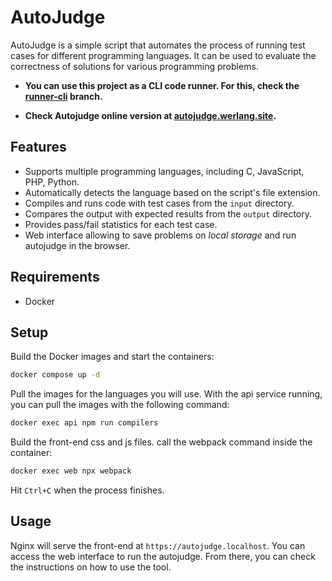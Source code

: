 # AutoJudge

AutoJudge is a simple script that automates the process of running test cases for different programming languages. It can be used to evaluate the correctness of solutions for various programming problems.

* **You can use this project as a CLI code runner. For this, check the [runner-cli](https://github.com/werlang/autojudge/tree/runner-cli) branch.**

* **Check Autojudge online version at [autojudge.werlang.site](https://autojudge.werlang.site).**

## Features

- Supports multiple programming languages, including C, JavaScript, PHP, Python.
- Automatically detects the language based on the script's file extension.
- Compiles and runs code with test cases from the `input` directory.
- Compares the output with expected results from the `output` directory.
- Provides pass/fail statistics for each test case.
- Web interface allowing to save problems on _local storage_ and run autojudge in the browser.

## Requirements

- Docker

## Setup

Build the Docker images and start the containers:

```bash
docker compose up -d
```

Pull the images for the languages you will use. With the api service running, you can pull the images with the following command:

```bash
docker exec api npm run compilers
```

Build the front-end css and js files. call the webpack command inside the container:

```bash
docker exec web npx webpack
```

Hit `Ctrl+C` when the process finishes.

## Usage

Nginx will serve the front-end at `https://autojudge.localhost`. You can access the web interface to run the autojudge. From there, you can check the instructions on how to use the tool.